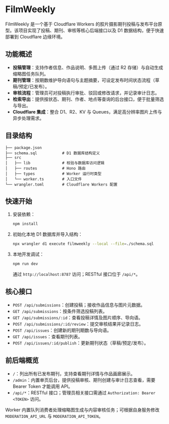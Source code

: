 # FilmWeekly

FilmWeekly 是一个基于 Cloudflare Workers 的胶片摄影期刊投稿与发布平台原型。该项目实现了投稿、期刊、审核等核心后端接口以及 D1 数据结构，便于快速部署到 Cloudflare 边缘环境。

## 功能概述

- **投稿管理**：支持作者信息、作品说明、多图上传（通过 R2 存储）与自动生成缩略图任务队列。
- **期刊管理**：按期数维护导向语句与主题摘要，可设定发布时间状态流程（草稿/预定/已发布）。
- **审核流程**：管理员可对投稿执行审批、驳回或修改请求，并记录审计日志。
- **检索导出**：提供按状态、期刊、作者、地点等查询的后台接口，便于批量筛选与导出。
- **Cloudflare 集成**：整合 D1、R2、KV 与 Queues，满足高分辨率图片上传与异步处理需求。

## 目录结构

```
├── package.json
├── schema.sql           # D1 数据库结构定义
├── src
│   ├── lib              # 校验与数据库访问逻辑
│   ├── routes           # Hono 路由
│   ├── types            # Worker 运行时类型
│   └── worker.ts        # 入口文件
└── wrangler.toml        # Cloudflare Workers 配置
```

## 快速开始

1. 安装依赖：

   ```bash
   npm install
   ```

2. 初始化本地 D1 数据库并导入结构：

   ```bash
   npx wrangler d1 execute filmweekly --local --file=./schema.sql
   ```

3. 本地开发调试：

   ```bash
   npm run dev
   ```

   通过 `http://localhost:8787` 访问；RESTful 接口位于 `/api/*`。

## 核心接口

- `POST /api/submissions`：创建投稿；接收作品信息与图片元数据。
- `GET /api/submissions`：按条件筛选投稿列表。
- `GET /api/submissions/:id`：查看投稿详情及图片顺序、导向语。
- `POST /api/submissions/:id/review`：提交审核结果并记录日志。
- `POST /api/issues`：创建新的期刊期数与导向语。
- `GET /api/issues`：查看期刊列表。
- `POST /api/issues/:id/publish`：更新期刊状态（草稿/预定/发布）。

## 前后端概览

- `/`：列出所有已发布期刊，支持查看期刊详情与作品画廊展示。
- `/admin`：内置单页后台，提供投稿审核、期刊创建与审计日志查看，需要 Bearer Token 才能调用 API。
- `/api/*`：RESTful 接口；管理员相关接口需通过 `Authorization: Bearer <TOKEN>` 访问。

Worker 内置队列消费者处理缩略图生成与内容审核任务；可根据自身服务修改 `MODERATION_API_URL` 与 `MODERATION_API_TOKEN`。
